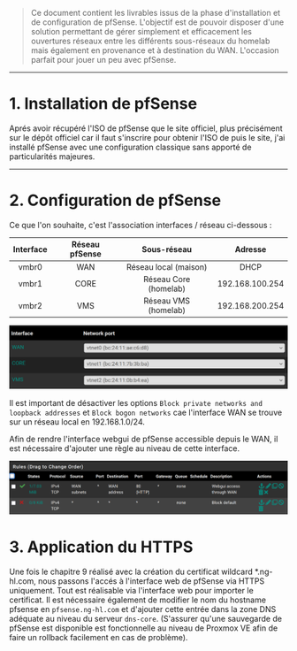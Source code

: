 > Ce document contient les livrables issus de la phase d'installation et de configuration de pfSense. L'objectif est de pouvoir disposer d'une solution permettant de gérer simplement et efficacement les ouvertures réseaux entre les différents sous-réseaux du homelab mais également en provenance et à destination du WAN. L'occasion parfait pour jouer un peu avec pfSense.

---

# 1. Installation de pfSense

Aprés avoir récupéré l'ISO de pfSense que le site officiel, plus précisément sur le dépôt officiel car il faut s'inscrire pour obtenir l'ISO de puis le site, j'ai installé pfSense avec une configuration classique sans apporté de particularités majeures.

---

# 2. Configuration de pfSense

Ce que l'on souhaite, c'est l'association interfaces / réseau ci-dessous :

| Interface      | Réseau pfSense     | Sous-réseau | Adresse
|:-:    |:-:    |:-:    |:-:
| vmbr0     | WAN      | Réseau local (maison) | DHCP
| vmbr1     | CORE      | Réseau Core (homelab) | 192.168.100.254
| vmbr2     | VMS     | Réseau VMS (homelab) | 192.168.200.254

![alt text](interfaces-configuration.png)

Il est important de désactiver les options `Block private networks and loopback addresses` et `Block bogon networks` cae l'interface WAN se trouve sur un réseau local en 192.168.1.0/24.

Afin de rendre l'interface webgui de pfSense accessible depuis le WAN, il est nécessaire d'ajouter une règle au niveau de cette interface.

![alt text](webgui-rule.png)

# 3. Application du HTTPS

Une fois le chapitre 9 réalisé avec la création du certificat wildcard *.ng-hl.com, nous passons l'accés à l'interface web de pfSense via HTTPS uniquement. Tout est réalisable via l'interface web pour importer le certificat. Il est nécessaire également de modifier le nom du hostname pfsense en `pfsense.ng-hl.com` et d'ajouter cette entrée dans la zone DNS adéquate au niveau du serveur `dns-core`. (S'assurer qu'une sauvegarde de pfSense est disponible est fonctionnelle au niveau de Proxmox VE afin de faire un rollback facilement en cas de problème).


